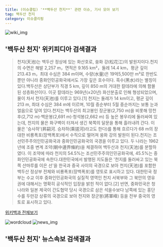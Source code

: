 ```yaml
---
title: (이슈클립) '**백두산 천지**' 관련 이슈, 기사 모아 보기
tag: 백두산 천지
category: 이슈클리핑
---
```

![wiki_img](https://user-images.githubusercontent.com/42597476/44503234-41136a80-a6d0-11e8-9071-6fc6418eafe4.png)
## **'**백두산 천지**'** 위키피디아 검색결과
>천지(天池)는 백두산 정상에 있는 화산호로, 쑹화 강(松花江)의 발원지이다.천지의 수면은 해발 2,257 m，면적은 9.165 km²，둘레 14.4 km，평균 깊이 213.43 m，최대 수심은 384 m이며, 수량(水量)은 19억5,500만 m³로 한반도뿐만 아니라 중화인민공화국에서도 가장 깊은 호수이다. 흑수(黑水)라는 별칭이 있다.백두산은 상단부가 직경 5 km, 깊이 850 m의 거대한 칼데라에 의해 함몰된 성층화산이다. 이곳 칼데라는 969년(±20년) 화산분출로 인해 형성되었으며, 물이 차서 천지(天池)를 이루고 있다.[1] 천지는 둘레가 14 km이고, 평균 깊이 213 m, 최대 수심은 384 m에 이르며, 10월 중순부터 5월 중순까지는 보통 눈과 얼음으로 덮여 있다.천지는 백두산의 최고봉인 장군봉(2,750 m)을 비롯해 망천후(2,712 m)·백운봉(2,691 m)·청석봉(2,662 m) 등 높은 봉우리에 둘러싸여 있는데, 천지의 물은 화구벽이 터져서 생긴 북쪽의 달문을 통해 흘러내려 간다. 이 물은 '승사하'(昇嗣河. 승차하(乘搓河)라고도 한다)를 통해 흐르다가 68 m의 장대한 비룡폭포(장백폭포)에서 수직으로 떨어져 쑹화 강의 발원이 된다.천지는 조선민주주의인민공화국과 중화인민공화국의 국경을 이루고 있다. 두 나라는 1962년에 조중 변계 조약(朝中邊界條約)을 체결하여 백두산과 천지(天池)를 분할하였다. 이 조약에 따라 천지의 54.5%는 조선민주주의인민공화국에, 45.5%는 중화인민공화국에 속한다.대한민국에서 발행된 지도들은 '천지를 둘러싸고 있는 북쪽 산마루를 이은 선'을 한국과 중국 사이의 국경으로 보아 천지(天池)를 포함한 백두산 정상부 전체와 비룡폭포(장백폭포)를 영토로 표시하고 있다. 대한민국 정부는 수교 이후 중화인민공화국의 실질적 영역인 천지 서북부와 그 북안의 영유권에 대해서는 명확히 공식적인 입장을 밝힌 적이 없다.[2] 반면, 중화민국은 청나라와 일본 제국이 간도협약 당시 국경으로 삼은 석을수보다 남쪽에 있는 홍단수를 두만강 상류의 국경으로 보아 천지와 장군봉(將軍峰) 등을 전부 중국의 영토로 표시하고 있다.

<a href="https://ko.wikipedia.org/wiki/백두산 천지" target="_blank">위키백과 전체보기</a>

![wordcloud](https://s3.ap-northeast-2.amazonaws.com/lyrics101-wordcloud/2018-09-20-1537422748.png)
![news_img](https://user-images.githubusercontent.com/42597476/44507050-1206f400-a6e4-11e8-8d98-7ffbfebb353f.png)
## **'**백두산 천지**'** 뉴스속보 검색결과

